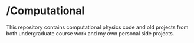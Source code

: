 # /Computational
 
This repository contains computational physics code and old projects from both undergraduate course work and my own personal side projects.
